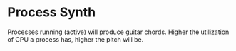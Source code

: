 # Process Synth

Processes running (active) will produce guitar chords. Higher the utilization of CPU a process has, higher the pitch will be.
